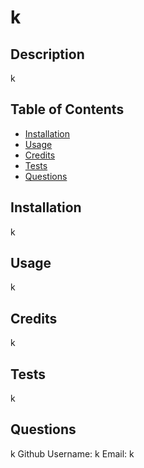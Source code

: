# k 
  ## Description
  k
  

  ## Table of Contents
  
  - [Installation](#installation)
  - [Usage](#usage)
  - [Credits](#credits)
  - [Tests](#tests)
  - [Questions](#questions)
  
  ## Installation
  k

  ## Usage
  k
  
  ## Credits
  k
 
  ## Tests
  k

  ## Questions
  k
  Github Username: k
  Email: k
